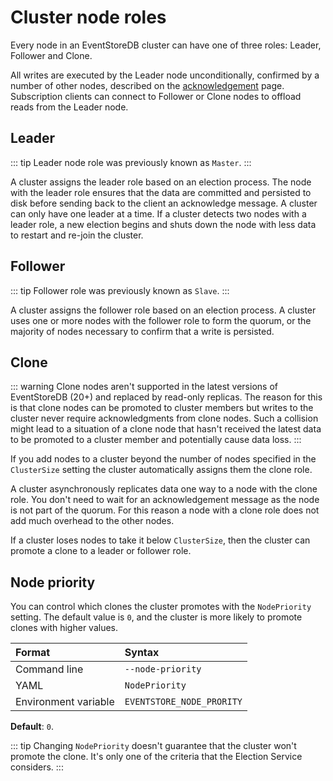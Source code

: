 # Cluster node roles

Every node in an EventStoreDB cluster can have one of three roles: Leader, Follower and Clone. 

All writes are executed by the Leader node unconditionally, confirmed by a number of other nodes, described on the [acknowledgement](./acknowledgements.md) page. Subscription clients can connect to Follower or Clone nodes to offload reads from the Leader node.

## Leader

::: tip
Leader node role was previously known as `Master`.
:::

A cluster assigns the leader role based on an election process. The node with the leader role ensures that the data are committed and persisted to disk before sending back to the client an acknowledge message. A cluster can only have one leader at a time. If a cluster detects two nodes with a leader role, a new election begins and shuts down the node with less data to restart and re-join the cluster.

## Follower

::: tip
Follower role was previously known as `Slave`.
:::

A cluster assigns the follower role based on an election process. A cluster uses one or more nodes with the follower role to form the quorum, or the majority of nodes necessary to confirm that a write is persisted.

## Clone

::: warning
Clone nodes aren't supported in the latest versions of EventStoreDB (20+) and replaced by read-only replicas. The reason for this is that clone nodes can be promoted to cluster members but writes to the cluster never require acknowledgments from clone nodes. Such a collision might lead to a situation of a clone node that hasn't received the latest data to be promoted to a cluster member and potentially cause data loss.
:::

If you add nodes to a cluster beyond the number of nodes specified in the `ClusterSize` setting the cluster automatically assigns them the clone role.

A cluster asynchronously replicates data one way to a node with the clone role. You don't need to wait for an acknowledgement message as the node is not part of the quorum. For this reason a node with a clone role does not add much overhead to the other nodes.

If a cluster loses nodes to take it below `ClusterSize`, then the cluster can promote a clone to a leader or follower role.

## Node priority

You can control which clones the cluster promotes with the `NodePriority` setting. The default value is `0`, and the cluster is more likely to promote clones with higher values.

| Format               | Syntax |
| :------------------- | :----- |
| Command line         | `--node-priority` |
| YAML                 | `NodePriority` |
| Environment variable | `EVENTSTORE_NODE_PRORITY` |

**Default**: `0`.

::: tip
Changing `NodePriority` doesn't guarantee that the cluster won't promote the clone. It's only one of the criteria that the Election Service considers.
:::

